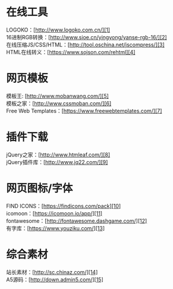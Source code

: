 ﻿# 在线工具
LOGOKO：[http://www.logoko.com.cn/][1]   
16进制RGB转换：[http://www.sioe.cn/yingyong/yanse-rgb-16/][2]   
在线压缩JS/CSS/HTML：[http://tool.oschina.net/jscompress/][3]   
HTML在线转义：[https://www.sojson.com/rehtml][4]   

# 网页模板
模板王: [http://www.mobanwang.com/][5]   
模板之家：[http://www.cssmoban.com/][6]   
Free Web Templates：[https://www.freewebtemplates.com/][7]   

# 插件下载
jQuery之家：[http://www.htmleaf.com/][8]   
jQuery插件库：[http://www.jq22.com/][9]   

# 网页图标/字体
FIND ICONS：[https://findicons.com/pack][10]   
icomoon：[https://icomoon.io/app/][11]   
fontawesome：[http://fontawesome.dashgame.com/][12]   
有字库：[https://www.youziku.com/][13]   

# 综合素材
站长素材：[http://sc.chinaz.com/][14]   
A5源码：[http://down.admin5.com/][15]   

  [1]: http://www.logoko.com.cn/
  [2]: http://www.sioe.cn/yingyong/yanse-rgb-16/
  [3]: http://tool.oschina.net/jscompress/
  [4]: https://www.sojson.com/rehtml
  [5]: http://www.mobanwang.com/
  [6]: http://www.cssmoban.com/
  [7]: https://www.freewebtemplates.com/
  [8]: http://www.htmleaf.com/
  [9]: http://www.jq22.com/
  [10]: https://findicons.com/pack
  [11]: https://icomoon.io/app/
  [12]: http://fontawesome.dashgame.com/
  [13]: https://www.youziku.com/
  [14]: http://sc.chinaz.com/
  [15]: http://down.admin5.com/